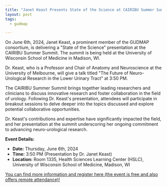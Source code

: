 ```yaml
---
title: "Janet Keast Presents State of the Science at CAIRIBU Summer Summit"
layout: post
tags:
  - gudmap

---
```


On June 6th, 2024, Janet Keast, a prominent member of the GUDMAP consortium, is delivering a "State of the Science" presentation at the CAIRIBU Summer Summit. The summit is being held at the University of Wisconsin School of Medicine in Madison, WI.

Dr. Keast, who is a Professor and Chair of Anatomy and Neuroscience at the University of Melbourne, will give a talk titled "The Future of Neuro-Urological Research in the Lower Urinary Tract" at 3:50 PM.

The CAIRIBU Summer Summit brings together leading researchers and clinicians to discuss innovative research and foster collaboration in the field of urology. Following Dr. Keast's presentation, attendees will participate in breakout sessions to delve deeper into the topics discussed and explore potential collaborative opportunities.

Dr. Keast's contributions and expertise have significantly impacted the field, and her presentation at the summit underscoring her ongoing commitment to advancing neuro-urological research.

**Event Details:**
- **Date:** Thursday, June 6th, 2024
- **Time:** 3:50 PM (Presentation by Dr. Janet Keast)
- **Location:** Room 1335, Health Sciences Learning Center (HSLC), University of Wisconsin School of Medicine, Madison, WI

[You can find more information and register here (the event is free and also offers remote attendance)!](https://uwmadison.co1.qualtrics.com/jfe/form/SV_0ByMMPy62FNlWjc)

